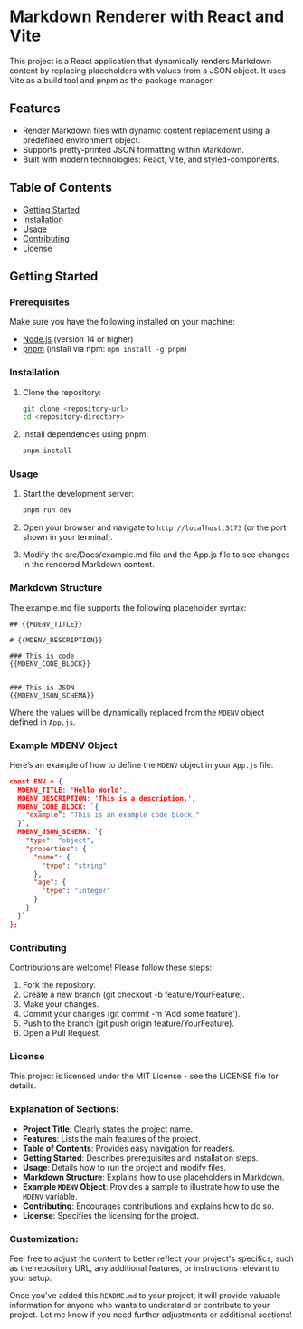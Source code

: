 # Markdown Renderer with React and Vite

This project is a React application that dynamically renders Markdown content by replacing placeholders with values from a JSON object. It uses Vite as a build tool and pnpm as the package manager.

## Features

- Render Markdown files with dynamic content replacement using a predefined environment object.
- Supports pretty-printed JSON formatting within Markdown.
- Built with modern technologies: React, Vite, and styled-components.

## Table of Contents

- [Getting Started](#getting-started)
- [Installation](#installation)
- [Usage](#usage)
- [Contributing](#contributing)
- [License](#license)

## Getting Started

### Prerequisites

Make sure you have the following installed on your machine:

- [Node.js](https://nodejs.org/) (version 14 or higher)
- [pnpm](https://pnpm.js.org/) (install via npm: `npm install -g pnpm`)

### Installation

1. Clone the repository:

   ```bash
   git clone <repository-url>
   cd <repository-directory>
   ```

2. Install dependencies using pnpm:

    ```bash
    pnpm install
    ```

### Usage
1. Start the development server:
    ```bash
    pnpm run dev
    ```
2. Open your browser and navigate to `http://localhost:5173` (or the port shown in your terminal).

3. Modify the src/Docs/example.md file and the App.js file to see changes in the rendered Markdown content.

### Markdown Structure
The example.md file supports the following placeholder syntax:

```
## {{MDENV_TITLE}}

# {{MDENV_DESCRIPTION}}

### This is code
{{MDENV_CODE_BLOCK}}


### This is JSON     
{{MDENV_JSON_SCHEMA}}

```

Where the values will be dynamically replaced from the `MDENV` object defined in `App.js`.

### Example MDENV Object
Here’s an example of how to define the `MDENV` object in your `App.js` file:

```JSON
const ENV = { 
  MDENV_TITLE: 'Hello World',
  MDENV_DESCRIPTION: 'This is a description.',
  MDENV_CODE_BLOCK: `{
    "example": "This is an example code block."
  }`,
  MDENV_JSON_SCHEMA: `{
    "type": "object",
    "properties": {
      "name": {
        "type": "string"
      },
      "age": {
        "type": "integer"
      }
    }
  }`
};
```

### Contributing
Contributions are welcome! Please follow these steps:

1. Fork the repository.
2. Create a new branch (git checkout -b feature/YourFeature).
3. Make your changes.
4. Commit your changes (git commit -m 'Add some feature').
5. Push to the branch (git push origin feature/YourFeature).
6. Open a Pull Request.

### License
This project is licensed under the MIT License - see the LICENSE file for details.


### Explanation of Sections:

- **Project Title**: Clearly states the project name.
- **Features**: Lists the main features of the project.
- **Table of Contents**: Provides easy navigation for readers.
- **Getting Started**: Describes prerequisites and installation steps.
- **Usage**: Details how to run the project and modify files.
- **Markdown Structure**: Explains how to use placeholders in Markdown.
- **Example `MDENV` Object**: Provides a sample to illustrate how to use the `MDENV` variable.
- **Contributing**: Encourages contributions and explains how to do so.
- **License**: Specifies the licensing for the project.

### Customization:

Feel free to adjust the content to better reflect your project's specifics, such as the repository URL, any additional features, or instructions relevant to your setup. 

Once you've added this `README.md` to your project, it will provide valuable information for anyone who wants to understand or contribute to your project. Let me know if you need further adjustments or additional sections!
